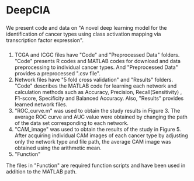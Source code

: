 # DeepCIA
###
We present code and data on "A novel deep learning model for the identification of cancer types using class activation mapping via transcription factor expression".

#####
1. TCGA and ICGC files have "Code" and "Preprocessed Data" folders. "Code" presents R codes and MATLAB codes for download and data preprocessing to individual cancer types. And "Preprocessed Data" provides a preprocessed ".csv file".
2. Network files have "5 fold cross validation" and "Results" folders. "Code" describes the MATLAB code for learning each network and calculation methods such as Accuracy, Precision, Recall(Sensitivity) , F1-score, Specificity and Balanced Accuracy. Also, "Results" provides learned network files.
3. "ROC_curve.m" was used to obtain the study results in Figure 3. The average ROC curve and AUC value were obtained by changing the path of the data set corresponding to each network.
4. "CAM_image" was used to obtain the results of the study in Figure 5. After acquiring individual CAM images of each cancer type by adjusting only the network type and file path, the average CAM image was obtained using the arithmetic mean.
5. "Function"

The files in "Function" are required function scripts and have been used in addition to the MATLAB path.


